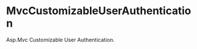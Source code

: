 MvcCustomizableUserAuthentication
=================================

Asp.Mvc Customizable User Authentication.
